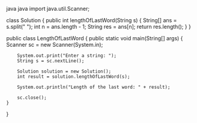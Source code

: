 java
java
import java.util.Scanner;

class Solution {
    public int lengthOfLastWord(String s) {
        String[] ans = s.split(" ");
        int n = ans.length - 1;
        String res = ans[n];
        return res.length();
    }
}

public class LengthOfLastWord {
    public static void main(String[] args) {
        Scanner sc = new Scanner(System.in);

        System.out.print("Enter a string: ");
        String s = sc.nextLine();

        Solution solution = new Solution();
        int result = solution.lengthOfLastWord(s);

        System.out.println("Length of the last word: " + result);

        sc.close();
    }
}

